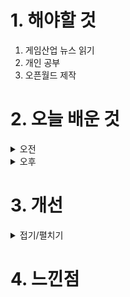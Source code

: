 
# 1. 해야할 것

1. 게임산업 뉴스 읽기 
2. 개인 공부  
3. 오픈월드 제작



# 2. 오늘 배운 것

<details>
<summary>오전</summary>

## 오늘의 뉴스
■ 텐센트는 넥슨과 크래프톤이 고맙다, 게임매출 YoY 9% 증가
중국 텐센트의 2024년 2분기 게임 매출액은 485억 위안(약 9조 2,373억 원)으로 전년 동기 대비 9% 증가했습니다. 텐센트는 국내(중국) 게임 사업에서 '화평정영', '왕자영요' 등 기존 주요 작품의 매출 증가와 신작 '던전앤파이터 모바일'의 성공적인 출시로 전년 동기 대비 9% 증가한 346억 위안(6조 5,899억)을 거뒀습니다.

■ 볼텍스게이밍, 명조 ‘절지’ 디지털 포토카드 이벤트 15일 실시
'볼텍스게이밍(Vortex Gaming)'은 쿠로게임즈의 오픈월드 ARPG '명조: 워더링 웨이브(이하 명조)'의 1.2버전 신규 캐릭터 '절지'의 디지털 포토카드 이벤트를 진행한다고 15일 밝혔습니다. 이벤트는 총 3주간 진행되며 미션을 완료하면 명조 IP를 활용한 디지털 굿즈를 얻을 수 있습니다.

■ 두나무 2분기 영업이익 1,590억 원, “가상자산이용자보호법 준수할 것”
블록체인 및 핀테크 전문기업 두나무가 2024년 상반기 사업보고서를 공시했다고 14일 밝혔습니다. 아울러 두나무는 2024년 7월 19일부터 시행된 가상자산 이용자 보호 등에 관한 법률(가상자산이용자보호법) 준수에 만전을 기해 불공정거래 근절과 건전한 가상자산 투자 시장을 만들기 위해 최선을 다하고 있습니다.

■ CBDC의 부상, '현금의 종말' 불러올까
미국의 민간 씽크탱크인 카토 연구소(CATO Institute)가 최근 국내를 포함하여 전 세계 주요국에서 실험되고 있는 중앙은행 디지털화폐(CBDC)와 관련하여 'CBDC 도입과 무현금 경제 전환의 연관성'을 분석한 자료를 공개했습니다. 현재 CBDC 도입으로 무현금 사회가 등장할 것인지에 대해 다양한 의견이 제기되고 있으며, 카토 연구소 측은 CBDC의 부상으로 현금의 미래가 불투명해질 가능성이 높다고 분석했습니다.

■ H1 영업이익 흑자 전환 한빛소프트, "그라나도M 성과"
한빛소프트는 2024년 상반기 연결 재무제표 기준 매출 175억원, 영업이익 3억원, 당기순이익 29억원으로 흑자전환 했다고 2024년 8월14일 공시했습니다. 별도 재무제표 기준으로도 매출 123억원으로 전년 동기 대비 85% 증가하고 영업이익은 전년 동기 대비 106% 증가하며 흑자전환 했습니다.

■ 게임인재단, BIC2024 루키 출품작 2종 부스 전시 지원
게임인재단이 인디게임 활성화 지원에 힘을 보탭니다. 선정된 프로젝트는 BIC 페스티벌 2024의 루키 부문에 출품했던 이공비 스튜디오의 '프로젝트_SSS'와 인피니티 스튜디오의 액션 게임 '오버로드(OVER road)입니다. ‘프로젝트_SSS’는 위기에 빠진 도시를 구하고 평화를 되찾는 3인칭 액션게임으로 상황과 전략에 따라 캐릭터를 변경해가며 위기를 극복하는 게임이며, ‘오버로드’는 갑자기 일어난 재난에 파괴된 공중 도로를 배경으로 주인을 잃어버린 가정용 로봇이 한 팔로 펼쳐 나가는 그랩 액션 게임입니다.

■ 직접 만들고 싸우는 건프라 대전, '건담브레이커4' 16일 예약 판매
반다이남코 엔터테인먼트 코리아는 PlayStation5, Nintendo Switch용 '건담 브레이커 4'(한국어판)의 패키지 예약 판매를 2024년 8월16일(금)부터 시작한다고 발표했습니다. 또한, '건담 브레이커 4'(한국어판)의 패키지 버전 초회 동봉 특전 및 다운로드 예약 판매 특전으로 '선행 개방 '건담(리서큘레이션 컬러)' & 빌더즈 파츠(6종)'를 제공합니다.

■ 오리지널 리부트 서버 리부팅 R2, 캐릭터명 선점 신청
웹젠이 PC MMORPG 'R2(Reign of Revolution)'에서 오리지널 리부트 서버 리부팅에 앞서 사전 이벤트를 진행합니다. 캐릭터명 선점 이벤트에 참여한 이용자에게는 계정당 1회에 한해 캐릭터의 외모를 바꿀 수 있는 '캐릭터 외모 변경 증서'와 이용자 명의당 1회에 한해 하드코어 변신이 가능한 '알케미스트 변신 스킬북'을 지급합니다.

■ 로스트아크 더현대 팝업스토어, 사전 예약 안내 페이지 오픈
스마일게이트 RPG의 MMORPG '로스트아크'가 '더현대 서울'에 오픈 예정인 공식 팝업스토어의 사전 예약 안내 페이지를 14일(수) 오픈했습니다. 지난 7일 오픈 소식을 최초로 공개한 이번 팝업스토어는 입장 사전 예약과 현장 대기 입장을 병행해 운영될 예정입니다.

■ CFK, 협력 타이틀 3종과 BIC 2024 출전
글로벌 게임 퍼블리셔 CFK는 14일, '나이트메어: 더 루나틱'과 'ZXC', 'MazM: 페치카' 등 자사의 협력 타이틀 3종이 '부산 인디 커넥트 페스티벌 2024(BIC Festival, 이하 BIC 2024'에 참가한다고 밝혔습니다. 올해로 10회를 맞이한 BIC 2024는 부산에서 열리는 글로벌 인디 게임 페스티벌로 8월 16일(금)부터 8월 18일(일)까지 3일간 부산 벡스코 제1전시장 1홀에서 개최합니다.

■ [이슈] 넥슨 "소비자원 '메이플스토리 보상안' 결정 수용" 
소비자분쟁조정위원회(위원장 변웅재)는 넥슨의 메이플스토리 게임 내 확률형 유료아이템(레드큐브, 블랙큐브)에 관한 집단분쟁조정신청 사건에 대해, 넥슨이 각 신청인들에게 레드큐브 사용액의 3.1%, 블랙큐브 사용액의 6.6%를 현금 환급이 가능한 형태의 넥슨캐시로 지급하라고 14일 결정했습니다. 넥슨이 메이플스토리 이용자들에 대한 신뢰를 회복하기 위해 조정절차에 적극적으로 참여하면서 전체 이용자에 대한 보상 의사를 표명한바, 위원회는 넥슨이 조정결정 내용을 수락하는 경우 보상계획서를 제출받아 조정절차에 참여하지 않은 이용자들(소멸시효가 완성된 경우 포함)에 대해서도 보상이 이루어질 수 있도록 관련 절차를 진행할 예정입니다.

■ 인벤 게임 컨퍼런스 2024(IGC), 9월 7일 경희대 개최
게임 미디어 인벤(대표 서형준)이 주관하는 게임 컨퍼런스 'IGC 2024(인벤 게임 컨퍼런스, INVEN Game Conference 2024)가 오는 9월 7일, 경희대학교 서울 캠퍼스 크라운관에서 진행됩니다. 금년 행사는 서울시와 크래프톤, 서울경제진흥원이 공동 주최, 주관하는 게임 e스포츠 종합 행사인 GES(GameEsportsSeoul) 2024'와 함께 진행되며, 9월 6일부터 8일까지 경희대학교 서울캠퍼스 전역에서 펼쳐지는 다양한 부대행사를 함께 즐길 수 있습니다.
</details>


<details>
<summary>오후</summary>

## 오픈월드 제작
### 레벨 기획
![image](https://github.com/user-attachments/assets/f1ac0827-ce0d-4931-8733-de404f978eb2)

### 랜드스케이프 랜드매스
1. 외곽 처리

![image](https://github.com/user-attachments/assets/f88fb897-0ecd-458d-9159-1fa319bce00e)

![image](https://github.com/user-attachments/assets/ef3816d9-2c13-4b0f-950c-9cd6496654b5)

![image](https://github.com/user-attachments/assets/28ec20f9-cab9-4032-b4b8-0557a0f59a2c)

![image](https://github.com/user-attachments/assets/827a05e7-a5f9-49b7-b844-d5162f5d1f15)

![image](https://github.com/user-attachments/assets/807a8b88-c756-42b9-b0a5-106d2dc9d298)


2. 산맥

![image](https://github.com/user-attachments/assets/c6da8983-b6a4-494a-9cd2-5a16417021ef)

![image](https://github.com/user-attachments/assets/c9bea27a-2253-4ca2-9233-0b0982e1b2b1)

![image](https://github.com/user-attachments/assets/7ee7f209-520a-4ea2-a3fc-32dc4acccc32)

![image](https://github.com/user-attachments/assets/dde17e06-23e5-439b-b66a-5a6a9a6dcb30)

![image](https://github.com/user-attachments/assets/1e3f102f-8674-4524-92a2-628091077c31)

</details>




# 3. 개선


<details>
<summary>접기/펼치기</summary>


</details>



# 4. 느낀점


